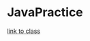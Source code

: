 # JavaPractice

[link to class](https://www.udemy.com/course/java-the-complete-java-developer-course/)